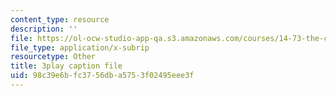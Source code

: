```yaml
---
content_type: resource
description: ''
file: https://ol-ocw-studio-app-qa.s3.amazonaws.com/courses/14-73-the-challenge-of-world-poverty-spring-2011/98c39e6bfc3756dba5753f02495eee3f_qgA-JxgtjZg.vtt
file_type: application/x-subrip
resourcetype: Other
title: 3play caption file
uid: 98c39e6b-fc37-56db-a575-3f02495eee3f
---
```

